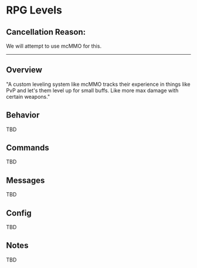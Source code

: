 # RPG Levels

## Cancellation Reason:

We will attempt to use mcMMO for this.

------------------------
## Overview

"A custom leveling system like mcMMO tracks their experience in things like PvP and let's them level up for small buffs. Like more max damage with certain weapons."

## Behavior

TBD

## Commands

TBD

## Messages

TBD

## Config

TBD

## Notes

TBD
